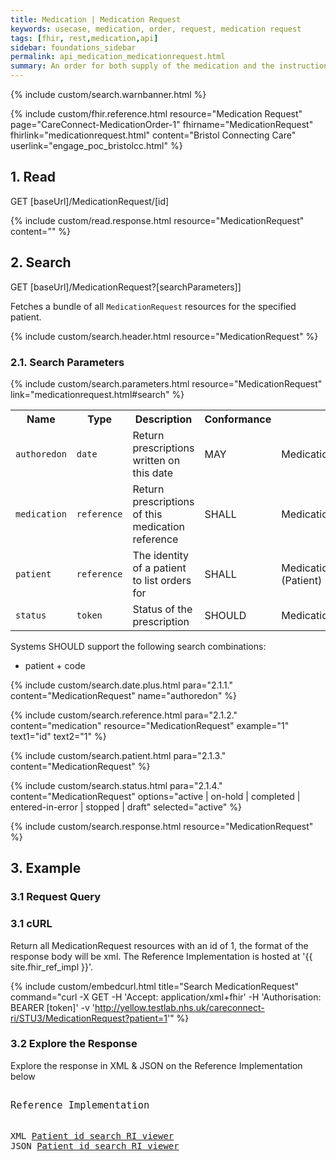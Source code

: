 ```yaml
---
title: Medication | Medication Request
keywords: usecase, medication, order, request, medication request
tags: [fhir, rest,medication,api]
sidebar: foundations_sidebar
permalink: api_medication_medicationrequest.html
summary: An order for both supply of the medication and the instructions for administration of the medication to a patient. The resource is called "MedicationRequest" rather than "MedicationPrescription" to generalize the use across inpatient and outpatient settings as well as for care plans, etc.
---
```

{% include custom/search.warnbanner.html %}

{% include custom/fhir.reference.html resource="Medication Request" page="CareConnect-MedicationOrder-1" fhirname="MedicationRequest" fhirlink="medicationrequest.html" content="Bristol Connecting Care" userlink="engage_poc_bristolcc.html" %}


## 1. Read ##

<div markdown="span" class="alert alert-success" role="alert">
GET [baseUrl]/MedicationRequest/[id]</div>

{% include custom/read.response.html resource="MedicationRequest" content="" %}

## 2. Search ##

<div markdown="span" class="alert alert-success" role="alert">
GET [baseUrl]/MedicationRequest?[searchParameters]]</div>

Fetches a bundle of all `MedicationRequest` resources for the specified patient.

{% include custom/search.header.html resource="MedicationRequest" %}

### 2.1. Search Parameters ###

{% include custom/search.parameters.html resource="MedicationRequest" link="medicationrequest.html#search" %}

<table style="min-width:100%;width:100%">
<tr id="clinical">
    <th style="width:15%;">Name</th>
    <th style="width:10%;">Type</th>
    <th style="width:40%;">Description</th>
    <th style="width:5%;">Conformance</th>
    <th style="width:30%;">Path</th>
</tr>
<tr>
    <td><code class="highlighter-rouge">authoredon</code></td>
    <td><code class="highlighter-rouge">date</code></td>
    <td>Return prescriptions written on this date</td>
    <td>MAY</td>
    <td>MedicationRequest.authoredOn</td>
</tr>
<!--
<tr>
    <td><code class="highlighter-rouge">code</code></td>
    <td><code class="highlighter-rouge">token</code></td>
    <td>Return administrations of this medication code</td>
    <td>MAY</td>
    <td>MedicationRequest.medicationCodeableConcept</td>
</tr> -->

<tr>
    <td><code class="highlighter-rouge">medication</code></td>
    <td><code class="highlighter-rouge">reference</code></td>
    <td>Return prescriptions of this medication reference</td>
    <td>SHALL</td>
    <td>MedicationRequest.medicationReference</td>
</tr>
<tr>
    <td><code class="highlighter-rouge">patient</code></td>
    <td><code class="highlighter-rouge">reference</code></td>
    <td>The identity of a patient to list orders for</td>
    <td>SHALL</td>
    <td>MedicationRequest.patient<br>(Patient)</td>
</tr>
<tr>
    <td><code class="highlighter-rouge">status</code></td>
    <td><code class="highlighter-rouge">token</code></td>
    <td>Status of the prescription</td>
    <td>SHOULD</td>
    <td>MedicationRequest.status</td>
</tr>
</table>

Systems SHOULD support the following search combinations:

 * patient + code


{% include custom/search.date.plus.html para="2.1.1." content="MedicationRequest" name="authoredon"  %}

<!-- {% include custom/search.code.medicationRequest.html para="2.1.2." content="MedicationRequest" name="code"  %} -->

{% include custom/search.reference.html para="2.1.2." content="medication" resource="MedicationRequest" example="1" text1="id" text2="1" %}

{% include custom/search.patient.html para="2.1.3." content="MedicationRequest" %}

{% include custom/search.status.html para="2.1.4." content="MedicationRequest" options="active | on-hold | completed | entered-in-error | stopped | draft" selected="active"  %}

{% include custom/search.response.html resource="MedicationRequest" %}


## 3. Example ##

### 3.1 Request Query ###

<h3 id="32-response-headers">3.1 cURL</h3>

Return all MedicationRequest resources with an id of 1, the format of the response body will be xml. The Reference Implementation is hosted at '{{ site.fhir_ref_impl }}'.

{% include custom/embedcurl.html title="Search MedicationRequest" command="curl -X GET -H 'Accept: application/xml+fhir' -H 'Authorisation: BEARER [token]' -v 'http://yellow.testlab.nhs.uk/careconnect-ri/STU3/MedicationRequest?patient=1'" %}

<h3 id="32-response-headers">3.2 Explore the Response</h3>

Explore the response in XML & JSON on the Reference Implementation below
<div class="language-http highlighter-rouge">
<pre class="highlight">
<p style="font-size: 110%;">Reference Implementation</p>
XML <a target="_blank" href="{{ site.fhir_ref_impl }}search?serverId=home&pretty=true&resource=MedicationRequest&param.0.0=&param.0.1=1&param.0.name=patient&param.0.type=reference&resource-search-limit=&encoding=xml">Patient id search RI viewer</a>
JSON <a target="_blank" href="{{ site.fhir_ref_impl }}search?serverId=home&pretty=true&resource=MedicationRequest&param.0.0=&param.0.1=1&param.0.name=patient&param.0.type=reference&resource-search-limit=&encoding=json">Patient id search RI viewer</a>
</pre>
</div>
